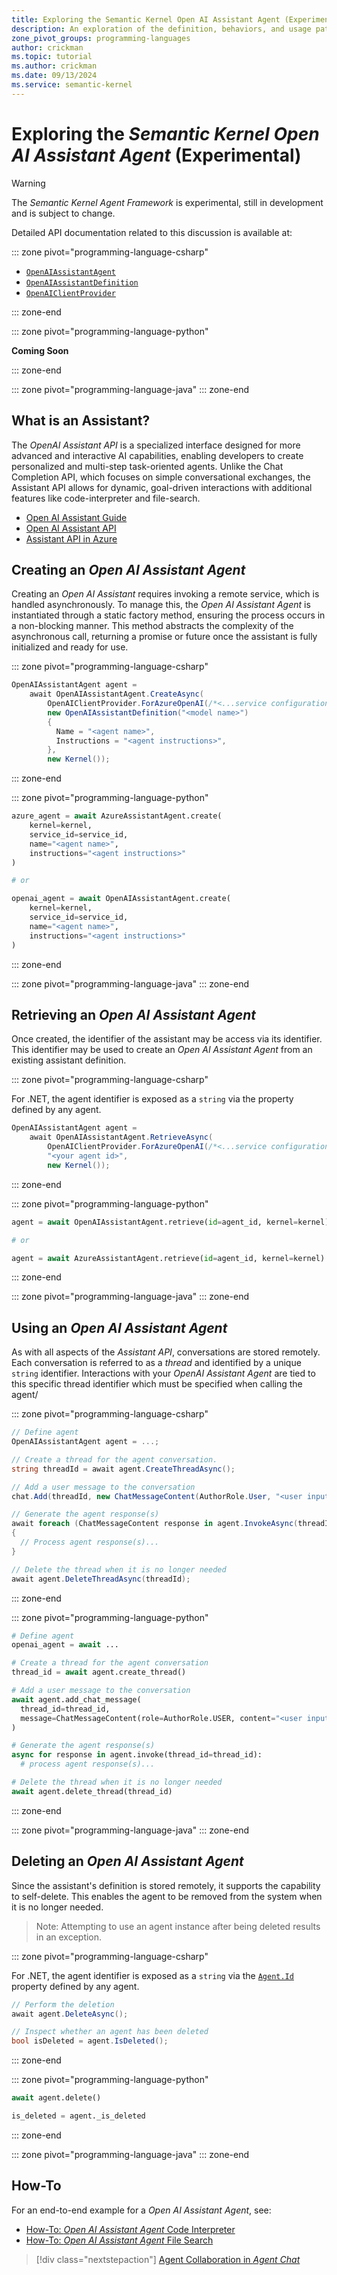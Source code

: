 ```yaml
---
title: Exploring the Semantic Kernel Open AI Assistant Agent (Experimental)
description: An exploration of the definition, behaviors, and usage patterns for a `OpenAIAssistantAgent`
zone_pivot_groups: programming-languages
author: crickman
ms.topic: tutorial
ms.author: crickman
ms.date: 09/13/2024
ms.service: semantic-kernel
---
```

# Exploring the _Semantic Kernel_ _Open AI Assistant Agent_ (Experimental)

> [!WARNING] 
> The _Semantic Kernel Agent Framework_ is experimental, still in development and is subject to change.

Detailed API documentation related to this discussion is available at:

::: zone pivot="programming-language-csharp"
- [`OpenAIAssistantAgent`](https://learn.microsoft.com/dotnet/api/microsoft.semantickernel.agents.openai.openaiassistantagent)
- [`OpenAIAssistantDefinition`](https://learn.microsoft.com/dotnet/api/microsoft.semantickernel.agents.openai.openaiassistantdefinition)
- [`OpenAIClientProvider`](https://learn.microsoft.com/dotnet/api/microsoft.semantickernel.agents.openai.openaiclientprovider)

::: zone-end

::: zone pivot="programming-language-python"

**Coming Soon**

::: zone-end

::: zone pivot="programming-language-java"
::: zone-end


## What is an Assistant?

The _OpenAI Assistant API_ is a specialized interface designed for more advanced and interactive AI capabilities, enabling developers to create personalized and multi-step task-oriented agents. Unlike the Chat Completion API, which focuses on simple conversational exchanges, the Assistant API allows for dynamic, goal-driven interactions with additional features like code-interpreter and file-search.

- [Open AI Assistant Guide](https://platform.openai.com/docs/assistants)
- [Open AI Assistant API](https://platform.openai.com/docs/api-reference/assistants)
- [Assistant API in Azure](https://learn.microsoft.com/azure/ai-services/openai/assistants-quickstart)


## Creating an _Open AI Assistant Agent_

Creating an _Open AI Assistant_ requires invoking a remote service, which is handled asynchronously. To manage this, the _Open AI Assistant Agent_ is instantiated through a static factory method, ensuring the process occurs in a non-blocking manner. This method abstracts the complexity of the asynchronous call, returning a promise or future once the assistant is fully initialized and ready for use.

::: zone pivot="programming-language-csharp"
```csharp
OpenAIAssistantAgent agent =
    await OpenAIAssistantAgent.CreateAsync(
        OpenAIClientProvider.ForAzureOpenAI(/*<...service configuration>*/),
        new OpenAIAssistantDefinition("<model name>")
        {
          Name = "<agent name>",
          Instructions = "<agent instructions>",
        },
        new Kernel());
```
::: zone-end

::: zone pivot="programming-language-python"
```python
azure_agent = await AzureAssistantAgent.create(
    kernel=kernel, 
    service_id=service_id, 
    name="<agent name>", 
    instructions="<agent instructions>"
)

# or

openai_agent = await OpenAIAssistantAgent.create(
    kernel=kernel, 
    service_id=service_id, 
    name="<agent name>", 
    instructions="<agent instructions>"
)
```
::: zone-end

::: zone pivot="programming-language-java"
::: zone-end


## Retrieving an _Open AI Assistant Agent_

Once created, the identifier of the assistant may be access via its identifier.  This identifier may be used to create an _Open AI Assistant Agent_ from an existing assistant definition.

::: zone pivot="programming-language-csharp"

For .NET, the agent identifier is exposed as a `string` via the  property defined by any agent.

```csharp
OpenAIAssistantAgent agent =
    await OpenAIAssistantAgent.RetrieveAsync(
        OpenAIClientProvider.ForAzureOpenAI(/*<...service configuration>*/),
        "<your agent id>",
        new Kernel());
```
::: zone-end

::: zone pivot="programming-language-python"
```python
agent = await OpenAIAssistantAgent.retrieve(id=agent_id, kernel=kernel)

# or

agent = await AzureAssistantAgent.retrieve(id=agent_id, kernel=kernel)
```
::: zone-end

::: zone pivot="programming-language-java"
::: zone-end


## Using an _Open AI Assistant Agent_

As with all aspects of the _Assistant API_, conversations are stored remotely. Each conversation is referred to as a _thread_ and identified by a unique `string` identifier. Interactions with your _OpenAI Assistant Agent_ are tied to this specific thread identifier which must be specified when calling the agent/

::: zone pivot="programming-language-csharp"
```csharp
// Define agent
OpenAIAssistantAgent agent = ...;

// Create a thread for the agent conversation.
string threadId = await agent.CreateThreadAsync();

// Add a user message to the conversation
chat.Add(threadId, new ChatMessageContent(AuthorRole.User, "<user input>"));

// Generate the agent response(s)
await foreach (ChatMessageContent response in agent.InvokeAsync(threadId))
{
  // Process agent response(s)...
}

// Delete the thread when it is no longer needed
await agent.DeleteThreadAsync(threadId);
```
::: zone-end

::: zone pivot="programming-language-python"
```python
# Define agent
openai_agent = await ...

# Create a thread for the agent conversation
thread_id = await agent.create_thread()

# Add a user message to the conversation
await agent.add_chat_message(
  thread_id=thread_id, 
  message=ChatMessageContent(role=AuthorRole.USER, content="<user input>"),
)

# Generate the agent response(s)
async for response in agent.invoke(thread_id=thread_id):
  # process agent response(s)...

# Delete the thread when it is no longer needed
await agent.delete_thread(thread_id)
```
::: zone-end

::: zone pivot="programming-language-java"
::: zone-end


## Deleting an _Open AI Assistant Agent_

Since the assistant's definition is stored remotely, it supports the capability to self-delete. This enables the agent to be removed from the system when it is no longer needed.

> Note: Attempting to use an agent instance after being deleted results in an exception.

::: zone pivot="programming-language-csharp"

For .NET, the agent identifier is exposed as a `string` via the [`Agent.Id`](https://learn.microsoft.com/dotnet/api/microsoft.semantickernel.agents.agent.id) property defined by any agent.

```csharp
// Perform the deletion
await agent.DeleteAsync();

// Inspect whether an agent has been deleted
bool isDeleted = agent.IsDeleted();
```
::: zone-end

::: zone pivot="programming-language-python"
```python
await agent.delete()

is_deleted = agent._is_deleted
```
::: zone-end

::: zone pivot="programming-language-java"
::: zone-end


## How-To

For an end-to-end example for a _Open AI Assistant Agent_, see:

- [How-To: _Open AI Assistant Agent_ Code Interpreter](./examples/example-assistant-code.md)
- [How-To: _Open AI Assistant Agent_ File Search](./examples/example-assistant-search.md)


> [!div class="nextstepaction"]
> [Agent Collaboration in _Agent Chat_](./agent-chat.md)


